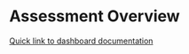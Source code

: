 # Assessment Overview

[Quick link to dashboard documentation](https://github.com/databrickslabs/ucx/blob/main/docs/assessment.md)
